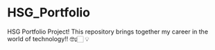 # HSG_Portfolio
HSG Portfolio Project! This repository brings together my career in the world of technology!!  🤓☝🏻 💡

